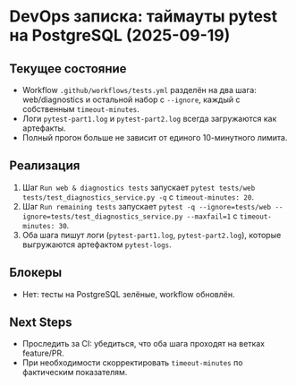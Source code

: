 # DevOps записка: таймауты pytest на PostgreSQL (2025-09-19)

## Текущее состояние
- Workflow `.github/workflows/tests.yml` разделён на два шага: web/diagnostics и остальной набор с `--ignore`, каждый с собственным `timeout-minutes`.
- Логи `pytest-part1.log` и `pytest-part2.log` всегда загружаются как артефакты.
- Полный прогон больше не зависит от единого 10-минутного лимита.

## Реализация
1. Шаг `Run web & diagnostics tests` запускает `pytest tests/web tests/test_diagnostics_service.py -q` с `timeout-minutes: 20`.
2. Шаг `Run remaining tests` запускает `pytest -q --ignore=tests/web --ignore=tests/test_diagnostics_service.py --maxfail=1` с `timeout-minutes: 30`.
3. Оба шага пишут логи (`pytest-part1.log`, `pytest-part2.log`), которые выгружаются артефактом `pytest-logs`.

## Блокеры
- Нет: тесты на PostgreSQL зелёные, workflow обновлён.

## Next Steps
- Проследить за CI: убедиться, что оба шага проходят на ветках feature/PR.
- При необходимости скорректировать `timeout-minutes` по фактическим показателям.
